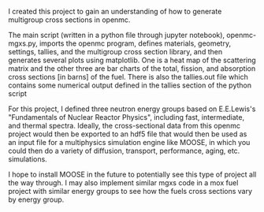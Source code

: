 I created this project to gain an understanding of how to generate multigroup cross sections in openmc.

The main script (written in a python file through jupyter notebook), openmc-mgxs.py, imports the openmc program, 
defines materials, geometry, settings, tallies, and the multigroup cross section library, and then generates several plots using matplotlib.
One is a heat map of the scattering matrix and the other three are bar charts of the total, fission, and absorption cross sections [in barns] of the fuel.
There is also the tallies.out file which contains some numerical output defined in the tallies section of the python script

For this project, I defined three neutron energy groups based on E.E.Lewis's "Fundamentals of Nuclear Reactor Physics", including  fast, intermediate, and thermal spectra.
Ideally, the cross-sectional data from this openmc project would then be exported to an hdf5 file that would then be used as an input file for a multiphysics simulation engine like MOOSE, 
in which you could then do a variety of diffusion, transport, performance, aging, etc. simulations.

I hope to install MOOSE in the future to potentially see this type of project all the way through.
I may also implement similar mgxs code in a mox fuel project with similar energy groups to see how the fuels cross sections vary by energy group.
